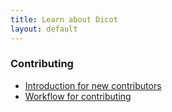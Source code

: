 ```yaml
---
title: Learn about Dicot
layout: default
---
```


### Contributing

* [Introduction for new contributors](/contrib)
* [Workflow for contributing](/contrib-workflow)
